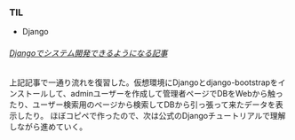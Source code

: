 ### TIL
- Django
###### [Djangoでシステム開発できるようになる記事](https://qiita.com/Saku731/items/ed64190a12a4498b9446)
上記記事で一通り流れを復習した。仮想環境にDjangoとdjango-bootstrapをインストールして、adminユーザーを作成して管理者ページでDBをWebから触ったり、ユーザー検索用のページから検索してDBから引っ張って来たデータを表示したり。
ほぼコピペで作ったので、次は公式のDjangoチュートリアルで理解しながら進めていく。

